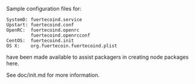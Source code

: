 Sample configuration files for:
```
SystemD: fuertecoind.service
Upstart: fuertecoind.conf
OpenRC:  fuertecoind.openrc
         fuertecoind.openrcconf
CentOS:  fuertecoind.init
OS X:    org.fuertecoin.fuertecoind.plist
```
have been made available to assist packagers in creating node packages here.

See doc/init.md for more information.
